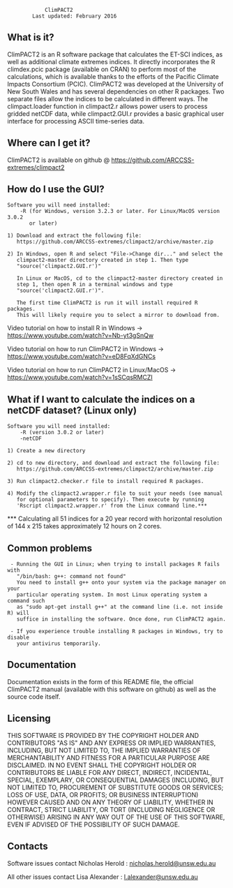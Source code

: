 

				ClimPACT2
			Last updated: February 2016


  What is it?
  -----------
  
  ClimPACT2 is an R software package that calculates the ET-SCI indices, as well 
  as additional climate extremes indices. It directly incorporates the R 
  climdex.pcic package (available on CRAN) to perform most of the calculations, 
  which is available thanks to the efforts of the Pacific Climate Impacts 
  Consortium (PCIC). ClimPACT2 was developed at the University of New South Wales 
  and has several dependencies on other R packages. Two separate files allow the 
  indices to be calculated in different ways. The climpact.loader function in 
  climpact2.r allows power users to process gridded netCDF data, while 
  climpact2.GUI.r provides a basic graphical user interface for processing ASCII 
  time-series data.
  
  
  Where can I get it?
  -------------------
  
  ClimPACT2 is available on github @ https://github.com/ARCCSS-extremes/climpact2
  

  How do I use the GUI?
  ---------------------

    Software you will need installed:
        -R (for Windows, version 3.2.3 or later. For Linux/MacOS version 3.0.2 
           or later)

    1) Download and extract the following file:
       https://github.com/ARCCSS-extremes/climpact2/archive/master.zip

    2) In Windows, open R and select "File->Change dir..." and select the 
       climpact2-master directory created in step 1. Then type 
       "source('climpact2.GUI.r')"

       In Linux or MacOS, cd to the climpact2-master directory created in
       step 1, then open R in a terminal windows and type 
       "source('climpact2.GUI.r')".

       The first time ClimPACT2 is run it will install required R packages.
       This will likely require you to select a mirror to download from.
 

  Video tutorial on how to install R in Windows
  -> https://www.youtube.com/watch?v=Nb-yt3gSnQw

  Video tutorial on how to run ClimPACT2 in Windows
  -> https://www.youtube.com/watch?v=eD8FqXdGNCs

  Video tutorial on how to run ClimPACT2 in Linux/MacOS
  -> https://www.youtube.com/watch?v=1sSCqsRMCZI


  What if I want to calculate the indices on a netCDF dataset? (Linux only)
  -------------------------------------------------------------------------

    Software you will need installed:
        -R (version 3.0.2 or later)
        -netCDF

    1) Create a new directory

    2) cd to new directory, and download and extract the following file:
       https://github.com/ARCCSS-extremes/climpact2/archive/master.zip

    3) Run climpact2.checker.r file to install required R packages.

    4) Modify the climpact2.wrapper.r file to suit your needs (see manual
       for optional parameters to specify). Then execute by running 
       'Rscript climpact2.wrapper.r' from the Linux command line.***

  *** Calculating all 51 indices for a 20 year record with horizontal resolution 
      of 144 x 215 takes approximately 12 hours on 2 cores. 


  Common problems
  ---------------

     - Running the GUI in Linux; when trying to install packages R fails with 
       "/bin/bash: g++: command not found"
       You need to install g++ onto your system via the package manager on your 
       particular operating system. In most Linux operating system a command such 
       as "sudo apt-get install g++" at the command line (i.e. not inside R) will
       suffice in installing the software. Once done, run ClimPACT2 again.

     - If you experience trouble installing R packages in Windows, try to disable
       your antivirus temporarily.


  Documentation
  -------------
  
  Documentation exists in the form of this README file, the official ClimPACT2
  manual (available with this software on github) as well as the source code
  itself.

  
  Licensing
  ---------

  THIS SOFTWARE IS PROVIDED BY THE COPYRIGHT HOLDER AND CONTRIBUTORS "AS IS" AND
  ANY EXPRESS OR IMPLIED WARRANTIES, INCLUDING, BUT NOT LIMITED TO, THE IMPLIED
  WARRANTIES OF MERCHANTABILITY AND FITNESS FOR A PARTICULAR PURPOSE ARE
  DISCLAIMED. IN NO EVENT SHALL THE COPYRIGHT HOLDER OR CONTRIBUTORS BE LIABLE
  FOR ANY DIRECT, INDIRECT, INCIDENTAL, SPECIAL, EXEMPLARY, OR CONSEQUENTIAL
  DAMAGES (INCLUDING, BUT NOT LIMITED TO, PROCUREMENT OF SUBSTITUTE GOODS OR
  SERVICES; LOSS OF USE, DATA, OR PROFITS; OR BUSINESS INTERRUPTION) HOWEVER
  CAUSED AND ON ANY THEORY OF LIABILITY, WHETHER IN CONTRACT, STRICT LIABILITY,
  OR TORT (INCLUDING NEGLIGENCE OR OTHERWISE) ARISING IN ANY WAY OUT OF THE USE
  OF THIS SOFTWARE, EVEN IF ADVISED OF THE POSSIBILITY OF SUCH DAMAGE.  
  

  Contacts
  --------
  
  Software issues contact Nicholas Herold : nicholas.herold@unsw.edu.au 

  All other issues contact Lisa Alexander : l.alexander@unsw.edu.au


